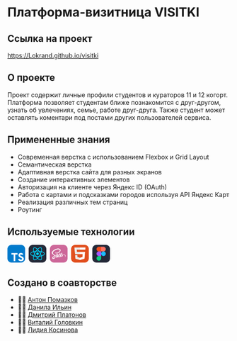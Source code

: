 # Платформа-визитница VISITKI

## Ссылка на проект

https://Lokrand.github.io/visitki

## О проекте

Проект содержит личные профили студентов и кураторов 11 и 12 когорт. Платформа позволяет студентам ближе познакомится с друг-другом, узнать об увлечениях, семье, работе друг-друга. Также студент может оставлять коментари под постами других пользователей сервиса.

## Примененные знания

- Современная верстка с использованием Flexbox и Grid Layout
- Семантическая верстка
- Адаптивная верстка сайта для разных экранов 
- Создание интерактивных элементов
- Авторизация на клиенте через Яндекс ID (OAuth)
- Работа с картами и подсказками городов используя API Яндекс Карт 
- Реализация различных тем страниц
- Роутинг
## Используемые технологии

<div>
  <img src="https://raw.githubusercontent.com/tandpfun/skill-icons/d1c752b99bb25a0e5aa363bae1db2809173ee966/icons/TypeScript.svg" title="ts" alt="ts" width="40" height="40"/>&nbsp;
  <img src="https://raw.githubusercontent.com/tandpfun/skill-icons/a50fa57465e82a1147fa512fb3d64cc5902df578/icons/React-Dark.svg" title="React" alt="React" width="40" height="40"/>&nbsp;
  <img src="https://raw.githubusercontent.com/tandpfun/skill-icons/a50fa57465e82a1147fa512fb3d64cc5902df578/icons/Sass.svg" title="sass" alt="sass" width="40" height="40"/>&nbsp;
  <img src="https://raw.githubusercontent.com/tandpfun/skill-icons/a50fa57465e82a1147fa512fb3d64cc5902df578/icons/HTML.svg" title="HTML5" alt="HTML" width="40" height="40"/>&nbsp;
  <img src="https://raw.githubusercontent.com/tandpfun/skill-icons/a50fa57465e82a1147fa512fb3d64cc5902df578/icons/Figma-Dark.svg" title="figma" alt="figma" width="40" height="40"/>&nbsp;
</div>

## Создано в соавторстве

- 👨‍💻 [Антон Помазков](https://github.com/pomazkovanton)
- 👨‍💻 [Данила Ильин](https://github.com/Daniel-il)
- 👨‍💻 [Дмитрий Платонов](https://github.com/Lokrand)
- 👨‍💻 [Виталий Головкин](https://github.com/SmokyDogg)
- 👨‍💻 [Лидия Косинова](https://github.com/kglidiya)
